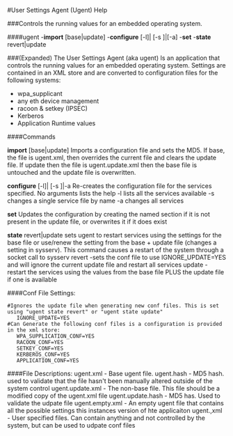 #User Settings Agent (Ugent) Help

###Controls the running values for an embedded operating system. 
 
####ugent 
	-**import** [base|update] 
	-**configure** [-l]| [-s <service name>]|[-a]
	-**set** <xmlstring> 
	-**state** revert|update

###(Expanded)
The User Settings Agent (aka ugent) Is an application that controls the running values for an embedded operating system. Settings are contained in an XML store and are converted to configuration files for the following systems:
 
  - wpa_supplicant
  - any eth device management
  - racoon & setkey (IPSEC)
  - Kerberos
  - Application Runtime values
  
####Commands
  
  **import** [base|update]
	Imports a configuration file and sets the MD5. If base, the file is ugent.xml, then overrides the current file and clears the update file. If update then the file is ugent.update.xml then the base file is untouched and the update file is overwritten.
	
  **configure** [-l]| [-s <service name>]|-a
	Re-creates the configuration file for the services specified. No arguments lists the help
		-l lists all the services available
		-s <service name> changes a single service file by name
		-a changes all services
  
  **set** <xmlstring> 
	Updates the configuration by creating the named section if it is not present in the update file, or overwrites it if it does exist
  
  **state** revert|update
	sets ugent to restart services using the settings for the base file or use/renew the setting from the base + update file (changes a setting in sysserv). This command causes a restart of the system through a socket call to sysserv
     revert -sets the conf file to use IGNORE_UPDATE=YES and will ignore the current update file and restart all services
     update - restart the services using the values from the base file PLUS the update file if one is available
     
     
####Conf File Settings:
  
	#Ignores the update file when generating new conf files. This is set using "ugent state revert" or "ugent state update"
  	   IGNORE_UPDATE=YES 
	#Can Generate the following conf files is a configuration is provided in the xml store:
	   WPA_SUPPLICATION_CONF=YES	
	   RACOON_CONF=YES
	   SETKEY_CONF=YES
	   KERBEROS_CONF=YES
	   APPLICATION_CONF=YES
	   
####File Descriptions:
	ugent.xml 		- Base ugent file. 
	ugent.hash 		- MD5 hash. used to validate that the file hasn't been manually altered outside of the system control
	ugent.update.xml 	- The non-base file. This file should be a modified copy of the ugent.xml file 
	ugent.update.hash	- MD5 has. Used to validate the udpate file
	ugent.empty.xml	- An empty ugent file that contains all the possible settings this instances version of hte applicaiton
	ugent.<name>,xml	- User specified files. Can contain anything and not controlled by the system, but can be used to udpate conf files

